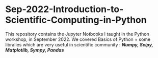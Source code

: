 # Sep-2022-Introduction-to-Scientific-Computing-in-Python
This repository contains the Jupyter Notbooks I taught in the Python workshop, in September 2022.
We covered Basics of Python + some libralies which are very useful in scientific community : ***Numpy, Scipy, Matplotlib, Sympy, Pandas***
